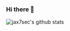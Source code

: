 ### Hi there 👋

![jax7sec's github stats](https://github-readme-stats.vercel.app/api?username=jax7sec&show_icons=true&title_color=fff&icon_color=79ff97&text_color=9f9f9f&bg_color=151515)
